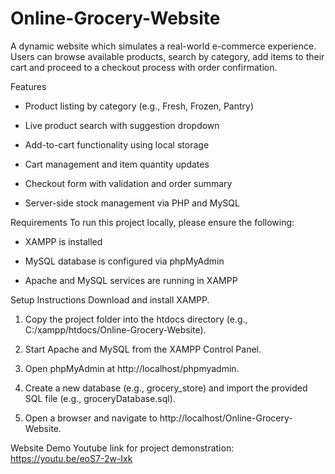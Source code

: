 # Online-Grocery-Website

A dynamic website which simulates a real-world e-commerce experience. 
Users can browse available products, search by category, add items to their cart and proceed to a checkout process with order confirmation.

Features
- Product listing by category (e.g., Fresh, Frozen, Pantry)

- Live product search with suggestion dropdown

- Add-to-cart functionality using local storage

- Cart management and item quantity updates

- Checkout form with validation and order summary

- Server-side stock management via PHP and MySQL

Requirements
To run this project locally, please ensure the following:

- XAMPP is installed

- MySQL database is configured via phpMyAdmin

- Apache and MySQL services are running in XAMPP

Setup Instructions
Download and install XAMPP.

1. Copy the project folder into the htdocs directory (e.g., C:/xampp/htdocs/Online-Grocery-Website).

2. Start Apache and MySQL from the XAMPP Control Panel.

3. Open phpMyAdmin at http://localhost/phpmyadmin.

4. Create a new database (e.g., grocery_store) and import the provided SQL file (e.g., groceryDatabase.sql).

5. Open a browser and navigate to http://localhost/Online-Grocery-Website.

Website Demo
Youtube link for project demonstration: https://youtu.be/eoS7-2w-Ixk
